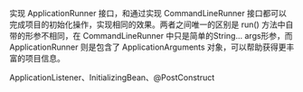 实现 ApplicationRunner 接口，和通过实现 CommandLineRunner 接口都可以完成项目的初始化操作，实现相同的效果。两者之间唯一的区别是 run() 方法中自带的形参不相同，在 CommandLineRunner 中只是简单的String... args形参，而 ApplicationRunner 则是包含了 ApplicationArguments 对象，可以帮助获得更丰富的项目信息。


ApplicationListener、InitializingBean、@PostConstruct